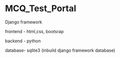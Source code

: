 # MCQ_Test_Portal
Django framework

frontend - html,css, bootsrap

backend - python

database- sqlite3 (inbuild django framework database)
